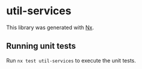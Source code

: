# util-services

This library was generated with [Nx](https://nx.dev).

## Running unit tests

Run `nx test util-services` to execute the unit tests.
